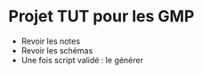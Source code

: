 # Projet TUT pour les GMP

* Revoir les notes
* Revoir les schémas
* Une fois script validé : le générer
